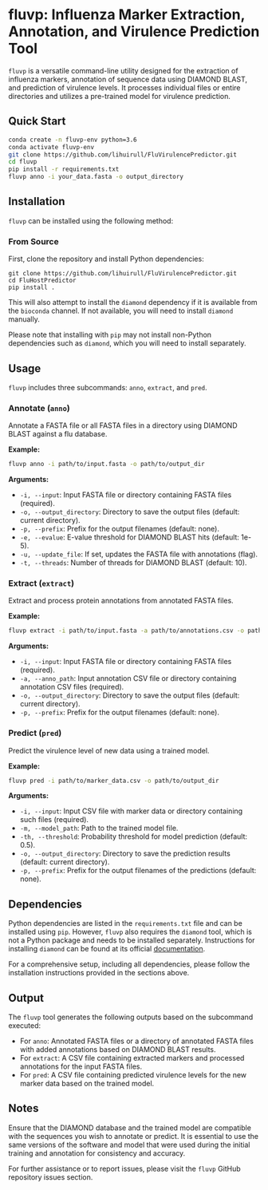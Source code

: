 # fluvp: Influenza Marker Extraction, Annotation, and Virulence Prediction Tool

`fluvp` is a versatile command-line utility designed for the extraction of influenza markers, annotation of sequence data using DIAMOND BLAST, and prediction of virulence levels. It processes individual files or entire directories and utilizes a pre-trained model for virulence prediction.

## Quick Start

```bash
conda create -n fluvp-env python=3.6
conda activate fluvp-env
git clone https://github.com/lihuirull/FluVirulencePredictor.git
cd fluvp
pip install -r requirements.txt
fluvp anno -i your_data.fasta -o output_directory
```

## Installation

`fluvp` can be installed using the following method:

### From Source

First, clone the repository and install Python dependencies:

```shell
git clone https://github.com/lihuirull/FluVirulencePredictor.git
cd FluHostPredictor
pip install .
```

This will also attempt to install the `diamond` dependency if it is available from the `bioconda` channel. If not available, you will need to install `diamond` manually.

Please note that installing with `pip` may not install non-Python dependencies such as `diamond`, which you will need to install separately.

## Usage

`fluvp` includes three subcommands: `anno`, `extract`, and `pred`.

### Annotate (`anno`)

Annotate a FASTA file or all FASTA files in a directory using DIAMOND BLAST against a flu database.

**Example:**

```bash
fluvp anno -i path/to/input.fasta -o path/to/output_dir
```

**Arguments:**

- `-i, --input`: Input FASTA file or directory containing FASTA files (required).
- `-o, --output_directory`: Directory to save the output files (default: current directory).
- `-p, --prefix`: Prefix for the output filenames (default: none).
- `-e, --evalue`: E-value threshold for DIAMOND BLAST hits (default: 1e-5).
- `-u, --update_file`: If set, updates the FASTA file with annotations (flag).
- `-t, --threads`: Number of threads for DIAMOND BLAST (default: 10).

### Extract (`extract`)

Extract and process protein annotations from annotated FASTA files.

**Example:**

```bash
fluvp extract -i path/to/input.fasta -a path/to/annotations.csv -o path/to/output_dir
```

**Arguments:**

- `-i, --input`: Input FASTA file or directory containing FASTA files (required).
- `-a, --anno_path`: Input annotation CSV file or directory containing annotation CSV files (required).
- `-o, --output_directory`: Directory to save the output files (default: current directory).
- `-p, --prefix`: Prefix for the output filenames (default: none).

### Predict (`pred`)

Predict the virulence level of new data using a trained model.

**Example:**

```bash
fluvp pred -i path/to/marker_data.csv -o path/to/output_dir
```

**Arguments:**

- `-i, --input`: Input CSV file with marker data or directory containing such files (required).
- `-m, --model_path`: Path to the trained model file.
- `-th, --threshold`: Probability threshold for model prediction (default: 0.5).
- `-o, --output_directory`: Directory to save the prediction results (default: current directory).
- `-p, --prefix`: Prefix for the output filenames of the predictions (default: none).

## Dependencies

Python dependencies are listed in the `requirements.txt` file and can be installed using `pip`. However, `fluvp` also requires the `diamond` tool, which is not a Python package and needs to be installed separately. Instructions for installing `diamond` can be found at its official [documentation](https://github.com/bbuchfink/diamond/wiki).

For a comprehensive setup, including all dependencies, please follow the installation instructions provided in the sections above.

## Output

The `fluvp` tool generates the following outputs based on the subcommand executed:

- For `anno`: Annotated FASTA files or a directory of annotated FASTA files with added annotations based on DIAMOND BLAST results.
- For `extract`: A CSV file containing extracted markers and processed annotations for the input FASTA files.
- For `pred`: A CSV file containing predicted virulence levels for the new marker data based on the trained model.

## Notes

Ensure that the DIAMOND database and the trained model are compatible with the sequences you wish to annotate or predict. It is essential to use the same versions of the software and model that were used during the initial training and annotation for consistency and accuracy.

For further assistance or to report issues, please visit the `fluvp` GitHub repository issues section.